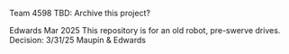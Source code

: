 Team 4598 
TBD: Archive this project?

Edwards Mar 2025
This repository is for an old robot, pre-swerve drives. 
Decision: 3/31/25 Maupin & Edwards

